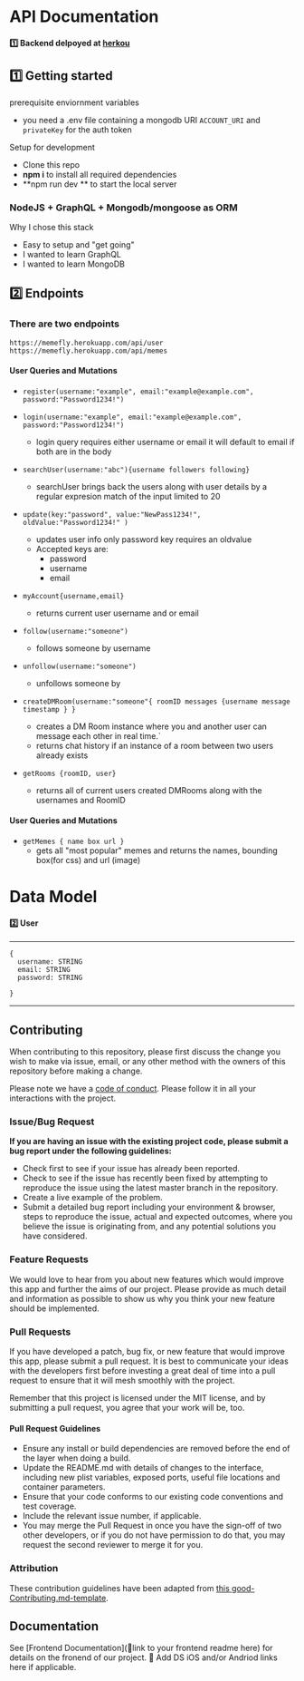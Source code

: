 # API Documentation

#### 1️⃣ Backend delpoyed at [herkou](https://memefly.herokuapp.com/) <br>

## 1️⃣ Getting started

prerequisite enviornment variables
- you need a .env file containing a mongodb URI ```ACCOUNT_URI``` and ```privateKey``` for the auth token

Setup for development
- Clone this repo
- **npm i** to install all required dependencies
- **npm run dev ** to start the local server

### NodeJS + GraphQL + Mongodb/mongoose as ORM

Why I chose this stack

-    Easy to setup and "get going"
-    I wanted to learn GraphQL
-    I wanted to learn MongoDB

## 2️⃣ Endpoints
### There are two endpoints 
```https://memefly.herokuapp.com/api/user```
```https://memefly.herokuapp.com/api/memes```

#### User Queries and Mutations
- ```register(username:"example", email:"example@example.com", password:"Password1234!")```

- ```login(username:"example", email:"example@example.com", password:"Password1234!")```

  - login query requires either username or email it will default to email if both are in the body
- ```searchUser(username:"abc"){username followers following}```
  - searchUser brings back the users along with user details by a regular expresion match of the input limited to 20
  
- ```update(key:"password", value:"NewPass1234!", oldValue:"Password1234!" )```
   - updates user info only password key requires an oldvalue
   - Accepted keys are:
      - password
      - username
      - email
      
- ```myAccount{username,email}```
  - returns current user username and or email
  
- ```follow(username:"someone")```
  - follows someone by username
  
- ```unfollow(username:"someone")```
  - unfollows someone by 
  
- ```createDMRoom(username:"someone"{ roomID messages {username message timestamp } }```
  - creates a DM Room instance where you and another user can message each other in real time.`
  - returns chat history if an instance of a room between two users already exists

- ```getRooms {roomID, user}```
  - returns all of current users created DMRooms along with the usernames and RoomID
  
#### User Queries and Mutations
- ```getMemes { name box url }```
  - gets all "most popular" memes and returns the names, bounding box(for css) and url (image)

# Data Model



#### 2️⃣ User
---
```
{
  username: STRING
  email: STRING
  password: STRING
  
}
```
---
## Contributing

When contributing to this repository, please first discuss the change you wish to make via issue, email, or any other method with the owners of this repository before making a change.

Please note we have a [code of conduct](./code_of_conduct.md). Please follow it in all your interactions with the project.

### Issue/Bug Request

 **If you are having an issue with the existing project code, please submit a bug report under the following guidelines:**
 - Check first to see if your issue has already been reported.
 - Check to see if the issue has recently been fixed by attempting to reproduce the issue using the latest master branch in the repository.
 - Create a live example of the problem.
 - Submit a detailed bug report including your environment & browser, steps to reproduce the issue, actual and expected outcomes,  where you believe the issue is originating from, and any potential solutions you have considered.

### Feature Requests

We would love to hear from you about new features which would improve this app and further the aims of our project. Please provide as much detail and information as possible to show us why you think your new feature should be implemented.

### Pull Requests

If you have developed a patch, bug fix, or new feature that would improve this app, please submit a pull request. It is best to communicate your ideas with the developers first before investing a great deal of time into a pull request to ensure that it will mesh smoothly with the project.

Remember that this project is licensed under the MIT license, and by submitting a pull request, you agree that your work will be, too.

#### Pull Request Guidelines

- Ensure any install or build dependencies are removed before the end of the layer when doing a build.
- Update the README.md with details of changes to the interface, including new plist variables, exposed ports, useful file locations and container parameters.
- Ensure that your code conforms to our existing code conventions and test coverage.
- Include the relevant issue number, if applicable.
- You may merge the Pull Request in once you have the sign-off of two other developers, or if you do not have permission to do that, you may request the second reviewer to merge it for you.

### Attribution

These contribution guidelines have been adapted from [this good-Contributing.md-template](https://gist.github.com/PurpleBooth/b24679402957c63ec426).

## Documentation

See [Frontend Documentation](🚫link to your frontend readme here) for details on the fronend of our project.
🚫 Add DS iOS and/or Andriod links here if applicable.
